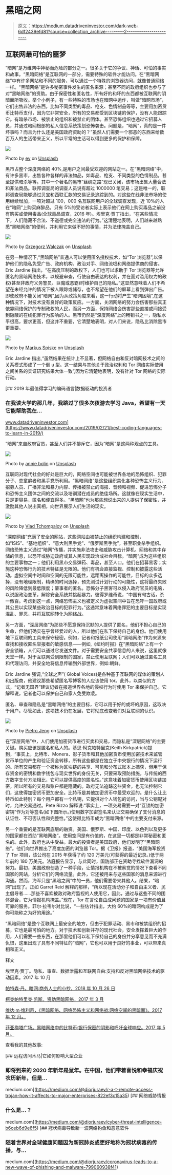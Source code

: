 # 黑暗之网

> 原文：<https://medium.datadriveninvestor.com/dark-web-6df2439efd81?source=collection_archive---------2----------------------->

## 互联网最可怕的噩梦

“暗网”是万维网中神秘而危险的部分之一。很多关于它的争议、神话、可怕的事实和故事。“黑暗网络”是互联网的一部分，需要特殊的软件才能访问。在“黑暗网络”中有许多网站和不同的服务，可以通过一个特殊的浏览器访问，就像普通网络一样。“黑暗网络”是许多秘密事件发生的匿名来源；甚至不同的政府组织也参与了对“黑暗网络”的资助。由于保密性和匿名性，所有好的和坏的东西都被互联网的阴暗面所吸收。举个小例子，有一些特殊的市场也在暗网中运作，叫做“暗网市场”，它们出售非法的东西，比如不同类型的毒品、枪支、色情制品等等，主要用加密货币比特币支付，因为它非常安全，所有的交易都受到区块链的保护，没有人能跟踪它。有暗杀市场、被禁止的组织和被禁止的团体。甚至恐怖组织也通过它招募人员，并通过暗网根部的私人信息系统策划恐怖袭击。问题是，“暗网”，真的是一件坏事吗？而且为什么还是美国政府资助的？”虽然人们需要一个邪恶的东西来给数百万人的生活带来正义，所以平常的生活可以得到更多的保护和保障。

![](img/9e1061efcd3176c50591abf3ea0e32db.png)

Photo by [ev](https://unsplash.com/@ev?utm_source=medium&utm_medium=referral) on [Unsplash](https://unsplash.com?utm_source=medium&utm_medium=referral)

黑市占整个深度网络的 40%,是用户之间最受欢迎的网站之一。在“黑暗网络”中，有许多黑市，出售各种各样的非法物品，如毒品、枪支、不同类型的色情制品，甚至提供暗杀等等。其中一个著名的黑市“丝绸之路”现已关闭，该市场出售大量合法和非法商品。联邦调查局的调查人员说有超过 1000000 笔交易；这是唯一的，联邦调查局能够通过贝宝和西联汇款的交易记录追踪到的。对这些在线非法市场的使用继续增加，一项对超过 100，000 名互联网用户的全球调查发现，近 10%的人在“暗网”上购买麻醉品，只有 5%的受访者实际上表示他们在网上购买毒品之前没有购买或使用毒品(全球毒品调查，2016 年)。埃里克·贾丁指出，“在某些情况下，人们隐藏不合法、不道德或完全违法的行为。”这清楚地表明，人们越来越熟悉“黑暗网络”的便利，并利用它来做不好的事情，并为法律掩盖自己。

![](img/630de8d33c18977a82e75ec0ccb481a0.png)

Photo by [Grzegorz Walczak](https://unsplash.com/@grzegorzwalczak?utm_source=medium&utm_medium=referral) on [Unsplash](https://unsplash.com?utm_source=medium&utm_medium=referral)

在另一种情况下,“黑暗网络”普通人可以使用匿名授权技术，如“Tor 浏览器”,以保护他们的隐私免受广告、政府机构、政治对手、网络流氓和网络提供商的侵害。Eric Jardine 指出，“在高度压制的政权下，人们也可以求助于 Tor 浏览器等允许匿名的黑暗网络技术，以规避审查，行使自由表达的权利，并在面对滥用权力的政权(甚至非政府义务警员、巨魔或恶霸)时维护自己的隐私。”这显然意味着人们不希望在未经允许的情况下被人跟踪或储存，也不希望在他们的屏幕上看到弹出广告。即使政府不能关闭“暗网”,因为从政策角度来看，这一行动将产生“暗网困境”,在这种情况下，对技术没有良好的政策反应。一方面，关闭网络的努力会伤害那些真正依靠网络保护的专制政权的人民，而另一方面，保持网络会伤害那些直接或间接受到隐蔽的在线犯罪行为影响的人。黑市仍然是“深度网络”上的畅销书之一，隐私水平很高，要求更高，但这并不重要，它清楚地表明，对人们来说，隐私比消除黑市更重要。

![](img/600dfd2e897aa9f8c6f1d785c53e7166.png)

Photo by [Markus Spiske](https://unsplash.com/@markusspiske?utm_source=medium&utm_medium=referral) on [Unsplash](https://unsplash.com?utm_source=medium&utm_medium=referral)

Eric Jardine 指出,“虽然结果在统计上不显著，但网络自由和反对暗网技术之间的关系模式形成了一个倒 u 型。这一结果与其他关于政治权利和 Tor 网络实际使用之间关系的实证研究结果大体一致”,因为它清楚地表明，没有针对 Tor 网络的实际行动。

[](https://www.datadriveninvestor.com/2019/02/21/best-coding-languages-to-learn-in-2019/) [## 2019 年最值得学习的编码语言|数据驱动的投资者

### 在我读大学的那几年，我跳过了很多次夜游去学习 Java，希望有一天它能帮助我在…

www.datadriveninvestor.com](https://www.datadriveninvestor.com/2019/02/21/best-coding-languages-to-learn-in-2019/) 

“暗网”来自政府官员，甚至人们并不排斥它，因为“暗网”是这两种观点的工具。

![](img/b85699b6527412ef2629bb80acac30b0.png)

Photo by [annie bolin](https://unsplash.com/@anniebolin?utm_source=medium&utm_medium=referral) on [Unsplash](https://unsplash.com?utm_source=medium&utm_medium=referral)

互联网对现代社会的好处是巨大的，网络空间也可能被世界各地的恐怖组织、犯罪分子、恋童癖者和黑手党所利用。“黑暗网络”是这些组织美化各种恐怖主义行为、招募人员、广播非法和暴力内容、传播被禁止的海报、音频和视频、促进恐怖分子和恐怖主义团体之间的交流以及培训潜在成员的绝佳场所。这就像在现实生活中，只是更容易，匿名和便宜得多。“黑暗网”也为那些想说出来的人提供了保密性，并激励其他人说出真相，向世界展示人们生活的现实。

![](img/d6c266631c363b50eedd7b7ea6742b93.png)

Photo by [Vlad Tchompalov](https://unsplash.com/@tchompalov?utm_source=medium&utm_medium=referral) on [Unsplash](https://unsplash.com?utm_source=medium&utm_medium=referral)

“深度网络”充满了安全的网站，这些网站由被禁止的组织构建和控制，如“ISIS”、“基地组织”、“意大利黑手党”、“俄罗斯黑手党”，甚至职业杀手组织。网络恐怖主义通过“暗网”传播，并实施非法攻击和威胁攻击计算机、网络和其中存储的信息，以恐吓或胁迫政府或其人民实现政治或社会目标。“暗网”成为这些组织的主要事物之一；他们利用黑市交易弹药、毒品，甚至人口。他们在招募黑客；实施这种恐怖行为的技术特征是无限的。他们有机会直接监视、控制和披露这些活动。虚拟空间中时间和空间的无限可能性，远距离操作的可能性，目标的众多选择，没有地理限制，精确的时间选择，预先测试计划行动的可能性，这将最终失败的风险降低到最低限度；肇事者的匿名。恐怖分子黑客可以侵入政府官员的电脑，以说服政治变革，解除安全系统并挑起暴力。彼得罗维奇说，“中国有句古话，杀一儆百。考虑到这一点，网络恐怖主义也被定义为虚拟空间中旨在恐吓一国政府或其公民以实现某些政治目标的犯罪行为。”这通常意味着网络罪犯的主要目标是实现混乱、罪恶，并将互联网转化为网络战。

另一方面，“深层网络”为那些不愿意保持沉默的人提供了匿名，他们不担心自己的生命，但他们确实在乎曾经爱过的人，所以他们在私下保持自己的身份。他们使用地下互联网的工具来保守秘密。例如，记者和报纸公司使用“黑暗网络”作为来源来查找和接收匿名举报者的敏感信息——例如,《纽约时报》在“黑暗网络”上有一个安全锁箱，人们可以通过它发送文件。对于需要安全共享信息的人来说，这里就像天堂一样。对于互联网受到限制的国家，禁止使用互联网；人们可以通过匿名工具和代理访问，并安全地将信息传输到外部世界，例如:朝鲜。

Eric Jardine 强调,“全球之声”( Global Voices)是各种基于互联网的媒体的策划人和出版商，他建议那些希望匿名写博客的人应该使用 tor。此外，以类似的方式，“记者无国界”建议记者在报道世界各地的侵权行为时使用 Tor 来保护自己。它解释说，记者也可以保护自己和家人免受欺凌。

匿名、审查和隐私是“黑暗网络”的主要目标，它可以用于好的或坏的原因，这取决于用户。尽管如此，这项技术仍在发展，它将彻底改变我们对互联网的认识。

![](img/ef07691783ea2f514ea4a5eef0474722.png)

Photo by [Pietro Jeng](https://unsplash.com/@pietrozj?utm_source=medium&utm_medium=referral) on [Unsplash](https://unsplash.com?utm_source=medium&utm_medium=referral)

在“深层网络”中，人们使用加密货币进行买卖和交易，而隐私是“深层网络”的主要关键。购买应该是匿名和私人的。基思·柯克帕特里克(Keith Kirkpatrick)提到，“事实上，比特币、Monera、影子货币和其他加密货币使用加密技术来监管货币单位的产生和验证资金转移，所有这些都是在独立于中央银行的情况下运行的。所有交易都在一个被称为区块链的共享、可见和分布式账本上捕获，但用于保存资金的密钥和数字钱包与现实世界的身份无关，只要采取预防措施，与传统的西方数字支付方法相比，它可以提供高度的匿名性。”这意味着加密货币使用区块链加密，所以所有的交易和账户都是隐藏的。政府无法追踪这些资金，也无法控制它们，这使得加密货币更加安全。比特币是其他加密货币中最受欢迎的。是什么让比特币如此特别？每个用户都有一个私钥，它提供对个人钱包的访问，当与公钥配对时，允许交易通过。Pete Rizzo 解释说:“事实上，一项交易需要一对“互锁的加密密钥”作为对等签名(如下图所示。)使用数字加密签名来认证交易确保了支付消息的认证性、不可否认性和完整性。”这使得比特币成为“黑暗网络”中的主要支付来源。

另一个重要的是互联网底层的融资。美国、俄罗斯、中国、印度、以色列以及更多的国家都在资助“黑暗网络”。使用空间是有价值的，在这里一切都是非常秘密和匿名的。此外，政府也从中受益。最大的投资者是美国政府，他们发明了“黑暗网络”。他们向世界推出了高度加密的浏览器 Tor。据《卫报》报道，“美国海军投资了 Tor 项目，该公司在 2015 年获得了约 120 万美元(可获得的最近记录。)低于两年前的 180 万美元。法庭报告显示，与此同时，国防部正在资助寻找软件漏洞的努力。最初，美国政府创造了一种手段，让情报机构在不被察觉的情况下查看不同国家的网站，分析它们的网络流量。此外，它还被用来与这些国家的消息来源进行沟通。然而，海军只是“黑暗之网”中的一员，他们需要带来其他人。结果，“暗网”出现了。正如 Garret Reid 解释的那样，“所以现在活动分子和自由主义者、民主倡导者……那些不喜欢被敌对政府监视的人使用它，因此，通过与这些不同的团体混合，它为情报机构掩盖。”现在，Tor 在言论自由成问题的国家是一项有价值且可靠的服务。菲尔·拉韦尔对比说，“一些估计指出，大约 60%的暗网构成是为了你可能称之为好的用途。”

“黑暗网络”是整个互联网上最安全的地方，但由于犯罪活动、黑市和被禁组织的招募，它也是最可怕的地方。对于技术和创新并存的现代社会，安全发挥着巨大的作用，人们需要一些东西，在那里他们可以私下保持自己的身份并分享意见而不充满仇恨，这里出现了具有不同特征的“暗网”，它也可以用于良好的事业，可以带来真相和正义。

释文

埃里克·贾丁。隐私、审查、数据泄露和互联网自由:支持和反对黑暗网络技术的驱动因素。2017 年 10 月

[帕特森·丹。暗网:商务人士的小抄，2018 年 10 月 26 日](https://www.techrepublic.com/article/dark-web-the-smart-persons-guide/)

[柯克帕特里克·凯斯。资助黑暗网络，2017 年 3 月](http://web.a.ebscohost.com.proxy-sru.klnpa.org/ehost/detail/detail?vid=0&sid=c3ee6322-3c4c-4d15-a125543b52f8da7c%40sessionmgr4008&bdata=JnNpdGU9ZWhvc3QtbGl2ZQ%3d%3d#db=bth&AN=121487469)

[维达·m·维利奇，《黑暗网络、网络恐怖主义和网络战:网络空间的黑暗面》。2017 年 12 月。](http://web.a.ebscohost.com.proxy-sru.klnpa.org/ehost/detail/detail?vid=0&sid=626250f6-2a20-42c3-8d8754650caab893%40sessionmgr4007&bdata=JnNpdGU9ZWhvc3QtbGl2ZQ%3d%3d#db=a9h&AN=127927428)

[菲亚梅塔广场。黑暗网络中的比特币:银行保密的阴影和呼吁全球响应。2017 年 5 月。](http://web.a.ebscohost.com.proxysru.klnpa.org/ehost/detail/detail?vid=0&sid=57d057e72a2e437db25689287e113a1a%40sdcvsessmgr06&bdata=JnNpdGU9ZWhvc3QtbGl2ZQ%3d%3d#AN=123824519&dbh)

查看我的其他故事:

[](https://medium.com/@diorjuraev/r-a-t-remote-access-trojan-how-it-affects-to-major-enterprises-822ef3c15a35) [## 远程访问木马|它如何影响大型企业

### 即将到来的 2020 年新年是鼠年。在中国，他们带着喜悦和幸福庆祝农历新年，但是…

medium.com](https://medium.com/@diorjuraev/r-a-t-remote-access-trojan-how-it-affects-to-major-enterprises-822ef3c15a35) [](https://medium.com/@diorjuraev/cyber-threat-intelligence-b6ceb6d9e6f5) [## 网络威胁情报

### 什么是…？

medium.com](https://medium.com/@diorjuraev/cyber-threat-intelligence-b6ceb6d9e6f5) [](https://medium.com/@diorjuraev/coronavirus-leads-to-a-new-wave-of-phishing-and-malware-799060938f41) [## 冠状病毒导致新一波网络钓鱼和恶意软件

### 随着世界对全球健康问题因为新冠肺炎或更好地称为冠状病毒的传播，与…

medium.com](https://medium.com/@diorjuraev/coronavirus-leads-to-a-new-wave-of-phishing-and-malware-799060938f41)